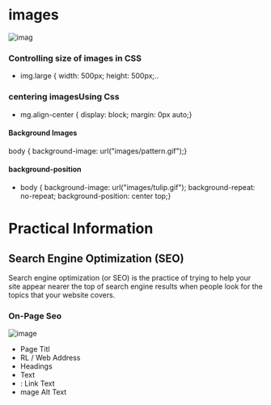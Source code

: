 # images 

![imag](https://uploads.sitepoint.com/wp-content/uploads/2016/06/1582635109hide-with-css.jpg)

###  Controlling size of images in CSS

* img.large { 
width: 500px; 
height: 500px;..

### centering imagesUsing Css

* mg.align-center { 
display: block; 
margin: 0px auto;} 

#### Background Images


body {
background-image: url("images/pattern.gif");}

#### background-position

* body {
background-image: url("images/tulip.gif");
background-repeat: no-repeat;
background-position: center top;}

# Practical Information

## Search Engine Optimization (SEO)
Search engine optimization (or 
SEO) is the practice of trying 
to help your site appear nearer 
the top of search engine results 
when people look for the topics 
that your website covers.

### On-Page Seo

![image](https://planet-www.com/marketing-tutorials/wp-content/uploads/2018/10/on-page-seo.png)

* Page Titl
* RL / Web Address
*  Headings
*  Text
* : Link Text
* mage Alt Text


